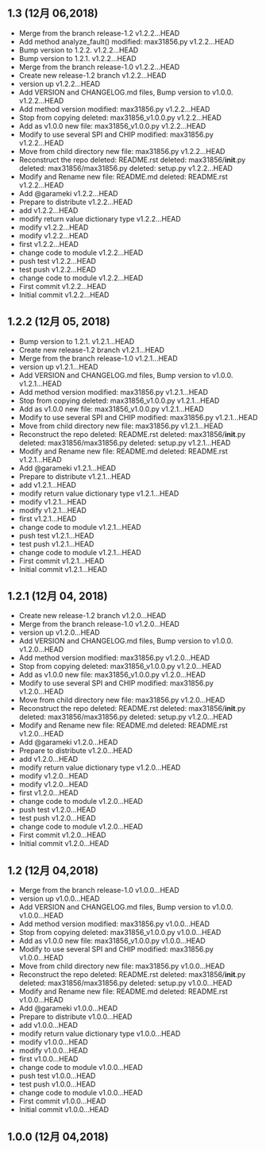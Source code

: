 ## 1.3 (12月 06,2018)
  - Merge from the branch release-1.2  v1.2.2...HEAD
  - Add method 	analyze_fault() 	modified:   max31856.py  v1.2.2...HEAD
  - Bump version to 1.2.2.  v1.2.2...HEAD
  - Bump version to 1.2.1.  v1.2.2...HEAD
  - Merge from the branch release-1.0  v1.2.2...HEAD
  - Create new release-1.2 branch  v1.2.2...HEAD
  - version up  v1.2.2...HEAD
  - Add VERSION and CHANGELOG.md files, Bump version to v1.0.0.  v1.2.2...HEAD
  - Add method version 	modified:   max31856.py  v1.2.2...HEAD
  - Stop from copying 	deleted:    max31856_v1.0.0.py  v1.2.2...HEAD
  - Add as v1.0.0 	new file:   max31856_v1.0.0.py  v1.2.2...HEAD
  - Modify to use several SPI and CHIP 	modified:   max31856.py  v1.2.2...HEAD
  - Move from child directory 	new file:   max31856.py  v1.2.2...HEAD
  - Reconstruct the repo 	deleted:    README.rst 	deleted:    max31856/__init__.py 	deleted:    max31856/max31856.py 	deleted:    setup.py  v1.2.2...HEAD
  - Modify and Rename 	new file:   README.md 	deleted:    README.rst  v1.2.2...HEAD
  - Add @garameki  v1.2.2...HEAD
  - Prepare to distribute  v1.2.2...HEAD
  - add  v1.2.2...HEAD
  - modify return value dictionary type  v1.2.2...HEAD
  - modify  v1.2.2...HEAD
  - modify  v1.2.2...HEAD
  - first  v1.2.2...HEAD
  - change code to module  v1.2.2...HEAD
  - push test  v1.2.2...HEAD
  - test push  v1.2.2...HEAD
  - change code to module  v1.2.2...HEAD
  - First commit  v1.2.2...HEAD
  - Initial commit  v1.2.2...HEAD

## 1.2.2 (12月 05, 2018)
  - Bump version to 1.2.1.  v1.2.1...HEAD
  - Create new release-1.2 branch  v1.2.1...HEAD
  - Merge from the branch release-1.0  v1.2.1...HEAD
  - version up  v1.2.1...HEAD
  - Add VERSION and CHANGELOG.md files, Bump version to v1.0.0.  v1.2.1...HEAD
  - Add method version 	modified:   max31856.py  v1.2.1...HEAD
  - Stop from copying 	deleted:    max31856_v1.0.0.py  v1.2.1...HEAD
  - Add as v1.0.0 	new file:   max31856_v1.0.0.py  v1.2.1...HEAD
  - Modify to use several SPI and CHIP 	modified:   max31856.py  v1.2.1...HEAD
  - Move from child directory 	new file:   max31856.py  v1.2.1...HEAD
  - Reconstruct the repo 	deleted:    README.rst 	deleted:    max31856/__init__.py 	deleted:    max31856/max31856.py 	deleted:    setup.py  v1.2.1...HEAD
  - Modify and Rename 	new file:   README.md 	deleted:    README.rst  v1.2.1...HEAD
  - Add @garameki  v1.2.1...HEAD
  - Prepare to distribute  v1.2.1...HEAD
  - add  v1.2.1...HEAD
  - modify return value dictionary type  v1.2.1...HEAD
  - modify  v1.2.1...HEAD
  - modify  v1.2.1...HEAD
  - first  v1.2.1...HEAD
  - change code to module  v1.2.1...HEAD
  - push test  v1.2.1...HEAD
  - test push  v1.2.1...HEAD
  - change code to module  v1.2.1...HEAD
  - First commit  v1.2.1...HEAD
  - Initial commit  v1.2.1...HEAD

## 1.2.1 (12月 04, 2018)
  - Create new release-1.2 branch  v1.2.0...HEAD
  - Merge from the branch release-1.0  v1.2.0...HEAD
  - version up  v1.2.0...HEAD
  - Add VERSION and CHANGELOG.md files, Bump version to v1.0.0.  v1.2.0...HEAD
  - Add method version 	modified:   max31856.py  v1.2.0...HEAD
  - Stop from copying 	deleted:    max31856_v1.0.0.py  v1.2.0...HEAD
  - Add as v1.0.0 	new file:   max31856_v1.0.0.py  v1.2.0...HEAD
  - Modify to use several SPI and CHIP 	modified:   max31856.py  v1.2.0...HEAD
  - Move from child directory 	new file:   max31856.py  v1.2.0...HEAD
  - Reconstruct the repo 	deleted:    README.rst 	deleted:    max31856/__init__.py 	deleted:    max31856/max31856.py 	deleted:    setup.py  v1.2.0...HEAD
  - Modify and Rename 	new file:   README.md 	deleted:    README.rst  v1.2.0...HEAD
  - Add @garameki  v1.2.0...HEAD
  - Prepare to distribute  v1.2.0...HEAD
  - add  v1.2.0...HEAD
  - modify return value dictionary type  v1.2.0...HEAD
  - modify  v1.2.0...HEAD
  - modify  v1.2.0...HEAD
  - first  v1.2.0...HEAD
  - change code to module  v1.2.0...HEAD
  - push test  v1.2.0...HEAD
  - test push  v1.2.0...HEAD
  - change code to module  v1.2.0...HEAD
  - First commit  v1.2.0...HEAD
  - Initial commit  v1.2.0...HEAD

## 1.2 (12月 04,2018)
  - Merge from the branch release-1.0  v1.0.0...HEAD
  - version up  v1.0.0...HEAD
  - Add VERSION and CHANGELOG.md files, Bump version to v1.0.0.  v1.0.0...HEAD
  - Add method version 	modified:   max31856.py  v1.0.0...HEAD
  - Stop from copying 	deleted:    max31856_v1.0.0.py  v1.0.0...HEAD
  - Add as v1.0.0 	new file:   max31856_v1.0.0.py  v1.0.0...HEAD
  - Modify to use several SPI and CHIP 	modified:   max31856.py  v1.0.0...HEAD
  - Move from child directory 	new file:   max31856.py  v1.0.0...HEAD
  - Reconstruct the repo 	deleted:    README.rst 	deleted:    max31856/__init__.py 	deleted:    max31856/max31856.py 	deleted:    setup.py  v1.0.0...HEAD
  - Modify and Rename 	new file:   README.md 	deleted:    README.rst  v1.0.0...HEAD
  - Add @garameki  v1.0.0...HEAD
  - Prepare to distribute  v1.0.0...HEAD
  - add  v1.0.0...HEAD
  - modify return value dictionary type  v1.0.0...HEAD
  - modify  v1.0.0...HEAD
  - modify  v1.0.0...HEAD
  - first  v1.0.0...HEAD
  - change code to module  v1.0.0...HEAD
  - push test  v1.0.0...HEAD
  - test push  v1.0.0...HEAD
  - change code to module  v1.0.0...HEAD
  - First commit  v1.0.0...HEAD
  - Initial commit  v1.0.0...HEAD

## 1.0.0 (12月 04,2018)


